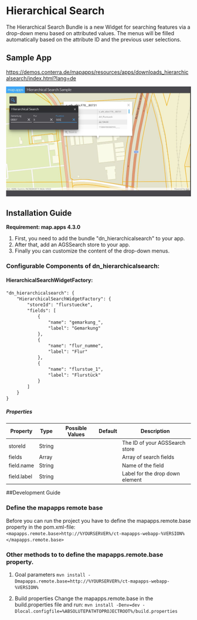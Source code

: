 # Hierarchical Search
The Hierarchical Search Bundle is a new Widget for searching features via a drop-down menu based on attributed values.
The menus will be filled automatically based on the attribute ID and the previous user selections.

## Sample App
https://demos.conterra.de/mapapps/resources/apps/downloads_hierarchicalsearch/index.html?lang=de 

![Screenshot Sample App Hierarchical Search](https://github.com/conterra/mapapps-hierarchical-search/blob/master/Screenshot.PNG)

## Installation Guide
**Requirement: map.apps 4.3.0**

1. First, you need to add the bundle "dn_hierarchicalsearch" to your app.
2. After that, add an AGSSearch store to your app.
3. Finally you can customize the content of the drop-down menus.

### Configurable Components of dn_hierarchicalsearch:
#### HierarchicalSearchWidgetFactory:
``` 
"dn_hierarchicalsearch": {
    "HierarchicalSearchWidgetFactory": {
        "storeId": "flurstuecke",
        "fields": [
            {
                "name": "gemarkung_",
                "label": "Gemarkung"
            },
            {
                "name": "flur_numme",
                "label": "Flur"
            },
            {
                "name": "flurstue_1",
                "label": "Flurstück"
            }
        ]
    }
}
```

##### Properties
 | Property                       | Type    | Possible Values               | Default            | Description                                                      |
 |--------------------------------|---------|-------------------------------|--------------------|------------------------------------------------------------------|
 | storeId                        | String  |                               |                    | The ID of your AGSSearch store                                   |
 | fields                         | Array   |                               |                    | Array of search fields                                           |
 | field.name                     | String  |                               |                    | Name of the field                                                |
 | field.label                    | String  |                               |                    | Label for the drop down element                                  |

##Development Guide
### Define the mapapps remote base
Before you can run the project you have to define the mapapps.remote.base property in the pom.xml-file:
`<mapapps.remote.base>http://%YOURSERVER%/ct-mapapps-webapp-%VERSION%</mapapps.remote.base>`

### Other methods to to define the mapapps.remote.base property.
1. Goal parameters
`mvn install -Dmapapps.remote.base=http://%YOURSERVER%/ct-mapapps-webapp-%VERSION%`

2. Build properties
Change the mapapps.remote.base in the build.properties file and run:
`mvn install -Denv=dev -Dlocal.configfile=%ABSOLUTEPATHTOPROJECTROOT%/build.properties`
